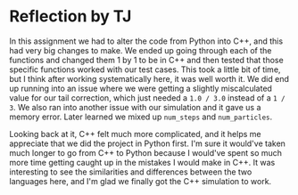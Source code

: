 # Reflection by TJ

In this assignment we had to alter the code from Python into C++, and this had very big changes to make. We ended up going through each of the functions and changed them 1 by 1 to be in C++ and then tested that those specific functions worked with our test cases. This took a little bit of time, but I think after working systematically here, it was well worth it.  We did end up running into an issue where we were getting a slightly miscalculated value for our tail correction, which just needed a `1.0 / 3.0` instead of a `1 / 3`. We also ran into another issue with our simulation and it gave us a memory error. Later learned we mixed up `num_steps` and `num_particles`.


Looking back at it, C++ felt much more complicated, and it helps me appreciate that we did the project in Python first. I'm sure it would've taken much longer to go from C++ to Python because I would've spent so much more time getting caught up in the mistakes I would make in C++. It was interesting to see the similarities and differences between the two languages here, and I'm glad we finally got the C++ simulation to work.